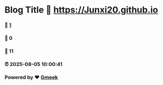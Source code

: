 # Blog Title :link: https://Junxi20.github.io 
### :page_facing_up: [1](https://Junxi20.github.io/tag.html) 
### :speech_balloon: 0 
### :hibiscus: 11 
### :alarm_clock: 2025-08-05 10:00:41 
### Powered by :heart: [Gmeek](https://github.com/Meekdai/Gmeek)
